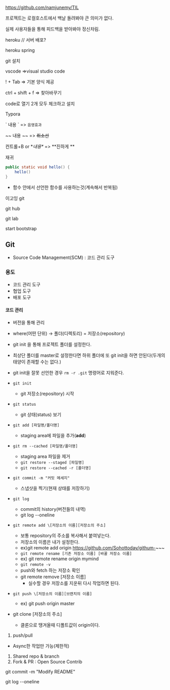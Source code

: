 





https://github.com/namjunemy/TIL



프로젝트는 로컬호스트에서 백날 돌려봐야 큰 의미가 없다.

실제 사용자들을 통해 피드백을 받아봐야 정신차림.



heroku // 서버 배포?

heroku spring





git 설치

vscode =>visual studio code

! + Tab => 기본 양식 제공

ctrl + shift + f => 찾아바꾸기



code로 열기 2개 모두 체크하고 설치

Typora

\` 내용 \` => `음영효과`

\~~ 내용 \~~ => ~~취소선~~

컨트롤+B or \**내용\** => **진하게 **



재귀

```java
public static void hello() {
    hello()
}
```

- 함수 안에서 선언한 함수를 사용하는것(계속해서 반복됨)



이고잉 git

git hub

git lab



start bootstrap



## Git

- Source Code Management(SCM) : 코드 관리 도구

### 용도

- 코드 관리 도구
- 협업 도구
- 배포 도구



#### 코드 관리

- 버전을 통해 관리
- where(어떤 단위) -> 폴더(디렉토리) = 저장소(repository)
- git init 을 통해 프로젝트 폴더를 설정한다.
- 최상단 폴더를 master로 설정한다면 하위 폴더에 또 git init을 하면 안된다(두개의 태양이 존재할 수는 없다.)

- git init을 잘못 선언한 경우 `rm -r .git` 명령어로 지워준다.



- `git init`
  - git 저장소(repository) 시작
- `git status`
  - git 상태(status) 보기
- `git add [파일명/폴더명]`
  - staging area에 파일을 추가(**add**)
- `git rm --cached [파일명/폴더명]`
  - staging area 파일을 제거
  - `git restore --staged [파일명]`
  - `git restore --cached -r [폴더명]`
- `git commit -m "커밋 메세지"`
  -  스냅샷을 찍기(현재 상태를 저장하기)

- `git log`
  - commit의 history(버전들의 내역)
  - git log --oneline

- `git remote add \[저장소의 이름][저장소의 주소]`
  - 보통 repository의 주소를 복사해서 붙여넣는다.
  - 저장소의 이름은 내가 설정한다.
  - ex)git remote add origin https://github.com/Sohottoday/githum-~~~
  - `git remote rename [기존 저장소 이름] [바꿀 저장소 이름]`
  - ex) git remote rename origin mymind
  - `git remote -v`
  - push와 fetch 하는 저장소 확인
  - git remote remove [저장소 이름]
    - 실수할 경우 저장소를 지운뒤 다시 작업하면 된다.
- `git push \[저장소의 이름][브랜치의 이름]`
  - ex) git push origin master

- git clone [저장소의 주소]

  - 클론으로 땡겨올때 디폴트값이 origin이다.

  

  



1. push/pull

- Async한 작업만 가능(제한적)

1. Shared repo & branch
2. Fork & PR : Open Source Contrib



git commit -m "Modify README"

git log --oneline

